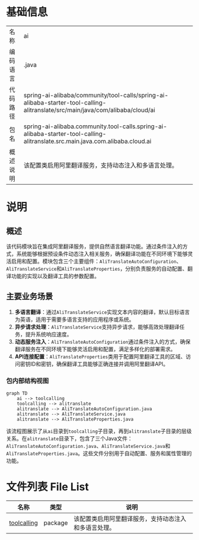 # 基础信息

|      |      |
|------|------|
| 名称 | ai |
| 编码语言 | .java |
| 代码路径 | spring-ai-alibaba/community/tool-calls/spring-ai-alibaba-starter-tool-calling-alitranslate/src/main/java/com/alibaba/cloud/ai |
| 包名 | spring-ai-alibaba.community.tool-calls.spring-ai-alibaba-starter-tool-calling-alitranslate.src.main.java.com.alibaba.cloud.ai |
| 概述说明 | 该配置类启用阿里翻译服务，支持动态注入和多语言处理。 |

# 说明

## 概述
该代码模块旨在集成阿里翻译服务，提供自然语言翻译功能。通过条件注入的方式，系统能够根据预设条件动态注入相关服务，确保翻译功能在不同环境下能够灵活启用和配置。模块包含三个主要组件：`AliTranslateAutoConfiguration`、`AliTranslateService`和`AliTranslateProperties`，分别负责服务的自动配置、翻译功能的实现以及翻译工具的参数配置。

## 主要业务场景
1. **多语言翻译**：通过`AliTranslateService`实现文本内容的翻译，默认目标语言为英语，适用于需要多语言支持的应用程序或系统。
2. **异步请求处理**：`AliTranslateService`支持异步请求，能够高效处理翻译任务，提升系统响应速度。
3. **动态服务注入**：`AliTranslateAutoConfiguration`通过条件注入的方式，确保翻译服务在不同环境下能够灵活启用和配置，满足多样化的部署需求。
4. **API连接配置**：`AliTranslateProperties`类用于配置阿里翻译工具的区域、访问密钥ID和密钥，确保翻译工具能够正确连接并调用阿里翻译API。


### 包内部结构视图

```mermaid
graph TD
    ai --> toolcalling
    toolcalling --> alitranslate
    alitranslate --> AliTranslateAutoConfiguration.java
    alitranslate --> AliTranslateService.java
    alitranslate --> AliTranslateProperties.java
```

该流程图展示了从`ai`目录到`toolcalling`子目录，再到`alitranslate`子目录的层级关系。在`alitranslate`目录下，包含了三个Java文件：`AliTranslateAutoConfiguration.java`、`AliTranslateService.java`和`AliTranslateProperties.java`。这些文件分别用于自动配置、服务和属性管理的功能。

# 文件列表 File List

| 名称   | 类型  | 说明 |
|-------|------|-------------|
| [toolcalling](toolcalling/_module.md) | package | 该配置类启用阿里翻译服务，支持动态注入和多语言处理。 |


